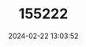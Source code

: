 ---
title: "155222"
category: "Pentaceros japonicus"
draft: false
date: 2024-02-22 13:03:52
languages:
  English: ["Japanese Armorhead", "Japanese Boarfish"]
  Japanese: ["Tsubodai"]
---